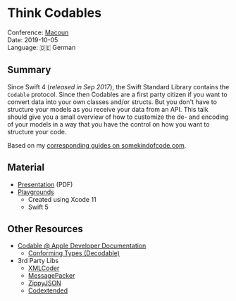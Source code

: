 # Think Codables

Conference: [Macoun](https://macoun.de)  
Date: 2019-10-05  
Language:  🇩🇪 German

## Summary

Since Swift 4 (*released in Sep 2017*), the Swift Standard Library contains the `Codable` protocol. Since then Codables are a first party citizen if you want to convert data into your own classes and/or structs. But you don't have to structure your models as you receive your data from an API. This talk should give you a small overview of how to customize the de- and encoding of your models in a way that you have the control on how you want to structure your code.

Based on my [corresponding guides on somekindofcode.com](https://somekindofcode.com/tag/codables/).

## Material

- [Presentation](./Think%20Codables.pdf) (PDF)
- [Playgrounds](./Playgrounds)
  - Created using Xcode 11
  - Swift 5

## Other Resources

- [Codable @ Apple Developer Documentation](https://developer.apple.com/documentation/swift/codable)
  - [Conforming Types (Decodable)](https://developer.apple.com/documentation/swift/decodable#conforming-types)
- 3rd Party Libs
  - [XMLCoder](https://github.com/MaxDesiatov/XMLCoder)
  - [MessagePacker](https://github.com/hirotakan/MessagePacker)
  - [ZippyJSON](https://github.com/michaeleisel/ZippyJSON)
  - [Codextended](https://github.com/JohnSundell/Codextended)
